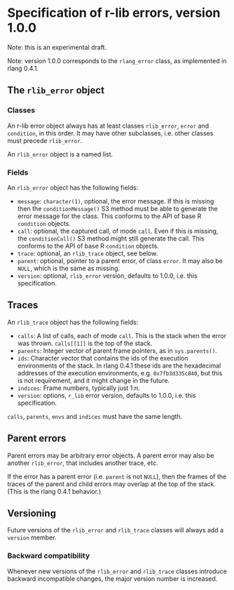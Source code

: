 
# Specification of r-lib errors, version 1.0.0

Note: this is an experimental draft.

Note: version 1.0.0 corresponds to the `rlang_error` class, as
implemented in rlang 0.4.1.

## The `rlib_error` object

### Classes

An r-lib error object always has at least classes `rlib_error`, `error`
and `condition`, in this order. It may have other subclasses, i.e. other
classes must precede `rlib_error`.

An `rlib_error` object is a named list.

### Fields

An `rlib_error` object has the following fields:

* `message`: `character(1)`, optional, the error message. If this is
  missing then the `conditionMessage()` S3 method must be able to generate
  the error message for the class. This conforms to the API of base R
  `condition` objects.
* `call`: optional, the captured call, of mode `call`.
  Even if this is missing, the `conditionCall()` S3 method might still
  generate the call. This conforms to the API of base R `condition`
  objects.
* `trace`: optional, an `rlib_trace` object, see below.
* `parent`: optional, pointer to a parent error, of class `error`. It
  may also be `NULL`, which is the same as missing.
* `version`: optional, `rlib_error` version, defaults to 1.0.0, i.e. this
  specification.

## Traces

An `rlib_trace` object has the following fields:

* `calls`: A list of calls, each of mode `call`. This is the stack when
  the error was thrown. `calls[[1]]` is the top of the stack.
* `parents`: Integer vector of parent frame pointers, as in `sys.parents()`.
* `ids`: Character vector that contains the ids of the execution
  environments of the stack. In rlang 0.4.1 these ids are the hexadecimal
  addresses of the execution environments, e.g. `0x7fb3d335c840`, but this
  is not requirement, and it might change in the future.
* `indices`: Frame numbers, typically just 1:n.
* `version`: options, `r_lib` error version, defaults to 1.0.0, i.e. this
  specification.

`calls`, `parents`, `envs` and `indices` must have the same length.

## Parent errors

Parent errors may be arbitrary error objects. A parent error may also
be another `rlib_error`, that includes another trace, etc.

If the error has a parent error (i.e. `parent` is not `NULL`), then
the frames of the traces of the parent and child errors may overlap at
the top of the stack. (This is the rlang 0.4.1 behavior.)

## Versioning

Future versions of the `rlib_error` and `rlib_trace` classes will
always add a `version` member.

### Backward compatibility

Whenever new versions of the `rlib_error` and `rlib_trace` classes
introduce backward incompatible changes, the major version number is
increased.
